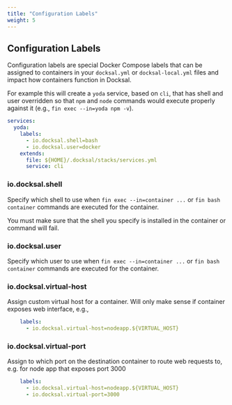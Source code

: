 ```yaml
---
title: "Configuration Labels"
weight: 5
---
```

## Configuration Labels

Configuration labels are special Docker Compose labels that can be assigned to containers in your `docksal.yml` or `docksal-local.yml` files and impact how containers function in Docksal.

For example this will create a `yoda` service, based on `cli`, that has shell and user overridden so that `npm` and `node` commands would execute properly against it (e.g., `fin exec --in=yoda npm -v`). 

```yaml
services:
  yoda:
    labels:
      - io.docksal.shell=bash
      - io.docksal.user=docker
    extends:
      file: ${HOME}/.docksal/stacks/services.yml
      service: cli
```

### io.docksal.shell

Specify which shell to use when `fin exec --in=container ...` or `fin bash container` commands are executed for the container.

You must make sure that the shell you specify is installed in the container or command will fail.

### io.docksal.user

Specify which user to use when `fin exec --in=container ...` or `fin bash container` commands are executed for the container.

### io.docksal.virtual-host

Assign custom virtual host for a container. Will only make sense if container exposes web interface, e.g., 

```yaml
    labels:
      - io.docksal.virtual-host=nodeapp.${VIRTUAL_HOST}
```

### io.docksal.virtual-port

Assign to which port on the destination container to route web requests to, e.g. for node app that exposes port 3000

```yaml
    labels:
      - io.docksal.virtual-host=nodeapp.${VIRTUAL_HOST}
      - io.docksal.virtual-port=3000
```
